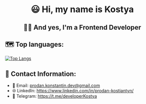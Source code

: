 <h1 align="center"> 😃 Hi, my name is Kostya</h1>
<h2 align="center"> 👨‍💻 And yes, I'm a Frontend Developer</h2>

<h2>🗺️ Top languages:</h2>

[![Top Langs](https://github-readme-stats.vercel.app/api/top-langs/?username=KostiaSav&layout=compact)](https://github.com/anuraghazra/github-readme-stats)

## 🔎 Contact Information:

- 📧 Email: prodan.konstantin.dev@gmail.com
- 🌐 LinkedIn: https://www.linkedin.com/in/prodan-kostiantyn/
- 🚀 Telegram: https://t.me/developerKostya

<!--
**KostiaSav/KostiaSav** is a ✨ _special_ ✨ repository because its `README.md` (this file) appears on your GitHub profile.

Here are some ideas to get you started:

- 🔭 I’m currently working on ...
- 🌱 I’m currently learning ...
- 👯 I’m looking to collaborate on ...
- 🤔 I’m looking for help with ...
- 💬 Ask me about ...
- 📫 How to reach me: ...
- 😄 Pronouns: ...
- ⚡ Fun fact: ...
-->
